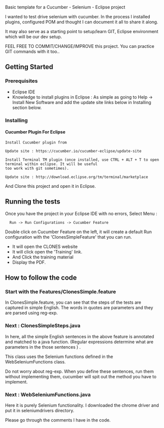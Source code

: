 
Basic template for a Cucumber - Selenium - Eclipse project


I wanted to test drive selenium with cucumber. In the process I installed plugins, configured POM and thought I can document it all to share it along. 

It may also serve as a starting point to setup/learn GIT, Eclipse environment which will be our dev setup.

FEEL FREE TO COMMIT/CHANGE/IMPROVE this project. You can practice GIT commands with it too..

## Getting Started


### Prerequisites

- Eclipse IDE 
- Knowledge to install plugins in Eclipse :
  As simple as going to Help -> Install New Software 
  and add the update site links below in Installing section below.


### Installing

#### Cucumber Plugin For Eclipse

```
Install Cucumber plugin from 

Update site : https://cucumber.io/cucumber-eclipse/update-site

Install Terminal TM plugin (once installed, use CTRL + ALT + T to open terminal within eclipse. It will be useful
too work with git sometimes).

Update site : http://download.eclipse.org/tm/terminal/marketplace

```

And Clone this project and open it in Eclipse.

## Running the tests

Once you have the project in your Eclipse IDE with no errors, Select Menu :

```
  Run -> Run Configurations -> Cucumber Feature
```
Double click on Cucumber Feature on the left, it will create a default Run configuration with the 'ClonesSimpleFeature'
that you can run.

- It will open the CLONES website
- It will click open the 'Training' link.
- And Click the training material
- Display the PDF.

## How to follow the code

### Start with the Features/ClonesSimple.feature

In ClonesSimple.feature, you can see that the steps of the tests are captured in simple English. The words in quotes are parameters and they are parsed using reg-exp.

### Next : ClonesSimpleSteps.java

In here, all the simple English sentences in the above feature is annotated and matched to a java function. (Regular expressions determine what are parameters in the those sentences ) . 

This class uses the Selenium functions defined in the WebSeleniumFunctions class.

Do not worry about reg-exp. When you define these sentences, run them without implementing them, cucumber will spit out the method you have to implement.


### Next : WebSeleniumFunctions.java

Here it is purely Selenium functionality. I downloaded the chrome driver and put it in seleniumdrivers directory.

Please go through the comments I have in the code.







